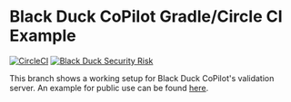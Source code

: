 # Black Duck CoPilot Gradle/Circle CI Example

[![CircleCI](https://circleci.com/gh/BlackDuckCoPilot/example-gradle-circle.svg?style=svg)](https://circleci.com/gh/BlackDuckCoPilot/example-gradle-circle) [![Black Duck Security Risk](https://test.duckbuild.io/github/groups/BlackDuckCoPilot/locations/example-gradle-circle/public/results/branches/test/badge-risk.svg)](https://test.duckbuild.io/github/groups/BlackDuckCoPilot/locations/example-gradle-circle/public/results/branches/test)

This branch shows a working setup for Black Duck CoPilot's validation server.
An example for public use can be found [here](https://github.com/BlackDuckCoPilot/example-gradle-circle).
